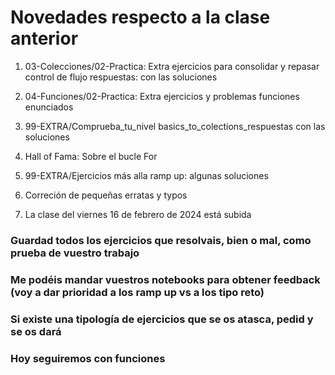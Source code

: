 # Novedades respecto a la clase anterior

1. 03-Colecciones/02-Practica: Extra ejercicios para consolidar y repasar control de flujo respuestas: con las soluciones

2. 04-Funciones/02-Practica: Extra ejercicios y problemas funciones enunciados

3. 99-EXTRA/Comprueba_tu_nivel basics_to_colections_respuestas con las soluciones

4. Hall of Fama: Sobre el bucle For

5. 99-EXTRA/Ejercicios más alla ramp up: algunas soluciones

6. Correción de pequeñas erratas y typos

7. La clase del viernes 16 de febrero de 2024 está subida




### Guardad todos los ejercicios que resolvais, bien o mal, como prueba de vuestro trabajo
### Me podéis mandar vuestros notebooks para obtener feedback (voy a dar prioridad a los ramp up vs a los tipo reto)

### Si existe una tipología de ejercicios que se os atasca, pedid y se os dará

### Hoy seguiremos con funciones